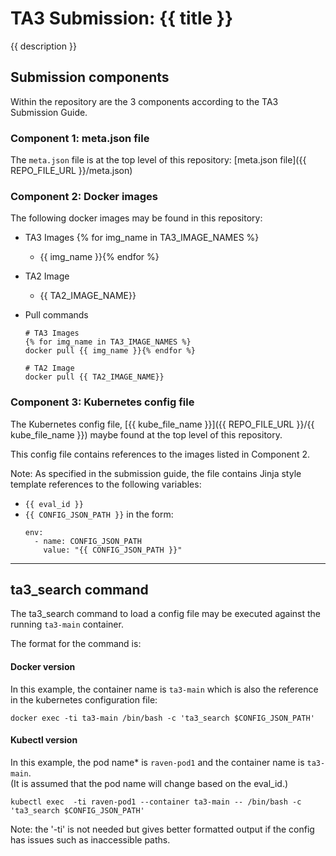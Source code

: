 # TA3 Submission: {{ title }}

{{ description }}

## Submission components

Within the repository are the 3 components according to the TA3 Submission Guide.

### Component 1: meta.json file

The `meta.json` file is at the top level of this repository: [meta.json file]({{ REPO_FILE_URL }}/meta.json)


### Component 2: Docker images

The following docker images may be found in this repository:

- TA3 Images
{% for img_name in TA3_IMAGE_NAMES %}
  - {{ img_name }}{% endfor %}

- TA2 Image

  - {{ TA2_IMAGE_NAME}}

- Pull commands

    ```
    # TA3 Images
    {% for img_name in TA3_IMAGE_NAMES %}
    docker pull {{ img_name }}{% endfor %}

    # TA2 Image
    docker pull {{ TA2_IMAGE_NAME}}
    ```

### Component 3: Kubernetes config file

The Kubernetes config file, [{{ kube_file_name }}]({{ REPO_FILE_URL }}/{{ kube_file_name }}) maybe found at the top level of this repository.

This config file contains references to the images listed in Component 2.

Note: As specified in the submission guide, the file contains Jinja style template references to the following variables:
  - `{{ eval_id }}`
  - `{{ CONFIG_JSON_PATH }}` in the form:
      ```
      env:
        - name: CONFIG_JSON_PATH
          value: "{{ CONFIG_JSON_PATH }}"
      ```

---

## ta3_search command

The ta3_search command to load a config file may be executed against the running `ta3-main` container.

The format for the command is:

#### Docker version

In this example, the container name is `ta3-main` which is also the reference in the kubernetes configuration file:

```
docker exec -ti ta3-main /bin/bash -c 'ta3_search $CONFIG_JSON_PATH'
```

#### Kubectl version

In this example, the pod name* is `raven-pod1` and the container name is `ta3-main`.  
(It is assumed that the pod name will change based on the eval_id.)

```
kubectl exec  -ti raven-pod1 --container ta3-main -- /bin/bash -c 'ta3_search $CONFIG_JSON_PATH'
```

Note: the '-ti' is not needed but gives better formatted output if the config has issues such as inaccessible paths.
